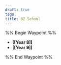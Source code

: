 ```yaml
---
draft: true
tags: 
title: 02 School
---
```


%% Begin Waypoint %%
- **[[Year 8]]**
- **[[Year 9]]**

%% End Waypoint %%
